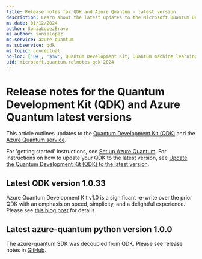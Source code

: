 ```yaml
---
title: Release notes for QDK and Azure Quantum - latest version
description: Learn about the latest updates to the Microsoft Quantum Development Kit (QDK) and Azure Quantum.
ms.date: 01/12/2024
author: SoniaLopezBravo
ms.author: sonialopez
ms.service: azure-quantum
ms.subservice: qdk
ms.topic: conceptual
no-loc: ['Q#', '$$v', Quantum Development Kit, Quantum machine learning, Quantum Intermediate Representation, Basic measurement feedback, target, targets]
uid: microsoft.quantum.relnotes-qdk-2024
---
```


# Release notes for the Quantum Development Kit (QDK) and Azure Quantum latest versions

This article outlines updates to the [Quantum Development Kit (QDK)](xref:microsoft.quantum.overview.q-sharp) and the [Azure Quantum service](xref:microsoft.quantum.azure-quantum-overview).

For 'getting started' instructions, see [Set up Azure Quantum](xref:microsoft.quantum.install-qdk.overview). For instructions on how to update your QDK to the latest version, see [Update the Quantum Development Kit (QDK) to the latest version](xref:microsoft.quantum.update-qdk).

## Latest QDK version 1.0.33

Azure Quantum Development Kit v1.0 is a significant re-write over the prior QDK with an emphasis on speed, simplicity, and a delightful experience. Please see [this blog post](https://devblogs.microsoft.com/qsharp/announcing-v1-0-of-the-azure-quantum-development-kit/) for details.

## Latest azure-quantum python version 1.0.0

The azure-quantum SDK was decoupled from QDK. Please see release notes in [GitHub](https://github.com/microsoft/azure-quantum-python/releases).

